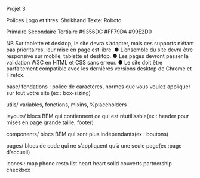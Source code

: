 Projet 3

Polices
Logo et titres: Shrikhand
Texte: Roboto

Primaire Secondaire Tertiaire
#9356DC #FF79DA #99E2D0

NB
Sur tablette et desktop, le site devra s’adapter, mais ces supports n’étant pas prioritaires,
leur mise en page est libre.
● L’ensemble du site devra être responsive sur mobile, tablette et desktop.
● Les pages devront passer la validation W3C en HTML et CSS sans erreur.
● Le site doit être parfaitement compatible avec les dernières versions desktop de
Chrome et Firefox.

base/ fondations :  police de caractères, normes que vous voulez appliquer sur tout votre site (ex : box-sizing)

utils/  variables, fonctions, mixins, %placeholders

layouts/ blocs BEM qui contiennent ce qui est réutilisable(ex : header pour mises en page grande taille, footer)

components/ blocs BEM qui sont plus indépendants(ex : boutons)

pages/ blocs de code qui ne s’appliquent qu’à une seule page(ex :page d’accueil)

icones : 
<i class="fas fa-map-marker-alt"></i> map
<i class="fas fa-mobile-alt"></i> phone
<i class="fas fa-store"></i> resto
<i class="fas fa-list-ul"></i> list
<i class="far fa-heart"></i> heart
<i class="fas fa-heart"></i> heart solid
<i class="fas fa-utensils"></i> couverts
<i class="fas fa-hands-helping"></i> partnership
<i class="fas fa-check-circle"></i> checkbox
